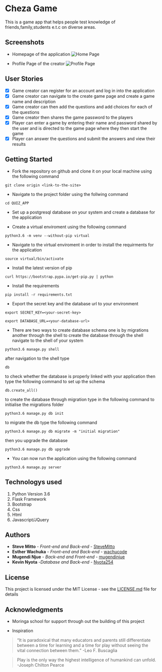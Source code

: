 # Cheza Game

This is a game app that helps people test knowledge of friends,family,students e.t.c on diverse areas.

## Screenshots
* Homepage of the application
![Home Page](///app/static/rmpics/Homepage.png)

* Profile Page of the creator
![Profile Page](///app/static/rmpics/profilepage.png)

## User Stories

- [x] Game creator can register for an account and log in into the application
- [x] Game creator can navigate to the create game page and create a  game name and description
- [x] Game creator can then add the questions and add choices for each of the questions
- [x] Game creator then shares the game password to the players
- [x] Player can enter a game by entering their name and password shared by the user and is directed to the game page where they then start the game
- [x] Player can answer the questions and submit the answers and view their results
## Getting Started

* Fork the repository on github and clone it on your local machine using the following command
```
git clone origin <link-to-the-site>
```
* Navigate to the project folder using the follwing command
```
cd QUIZ_APP
```
* Set up a postgresql database on your system and create a database for the application

* Create a virtual enviroment using the following command
```
python3.6 -m venv --without-pip virtual
```
* Navigate to the virtual enviroment in order to install the requirments for the application
```
source virtual/bin/activate
```
* Install the latest version of pip
```
curl https://bootstrap.pypa.io/get-pip.py | python
```
* Install the requirements
```
pip install -r requirements.txt
```

* Export the secret key and the database url to your environment
```
export SECRET_KEY=<your-secret-key>
```
```
export DATABASE_URL=<your-database-url>
```
* There are two ways to create database schema one is by migrations another through the shell to create the database through the shell navigate to the shell of your system
```
python3.6 manage.py shell
```
after navigation to the shell type
```
db
```
to check whether the database is properly linked with your application then type the following command to set up the schema
```
db.create_all()
```
to create the  database through migration type in the following command to initialise the migrations folder
```
python3.6 manage.py db init
```
to migrate the db type the following command
```
python3.6 manage.py db migrate -m "initial migration"
```
then you upgrade the database
```
python3.6 manage.py db upgrade
```

* You can now run the application using the following command
```
python3.6 manage.py server
```
## Technologys used 
1. Python Version 3.6
1. Flask Framework
1. Bootstrap
1. Css
1. Html
1. Javascript/JQuery

## Authors

* **Steve Mitto** - *Front-end and Back-end* - [SteveMitto](https://github.com/SteveMitto)
* **Esther Wachuka** - *Front-end and Back-end* - [wachucode](https://github.com/washucode)
* **Mugendi Njue** - *Back-end and Front-end* - [mugendinjue](https://github.com/mugendinjue)
* **Kevin Nyota** -*Database and Back-end* - [Nyota254](https://github.com/Nyota254)

## License

This project is licensed under the MIT License - see the [LICENSE.md](LICENSE.md) file for details

## Acknowledgments

* Moringa school for support through out the building of this project

* Inspiration
> “It is paradoxical that many educators and parents still differentiate between a time for learning and a time for play without seeing the vital connection between them.”
> -Leo F. Buscaglia

> Play is the only way the highest intelligence of humankind can unfold. 
> -Joseph Chilton Pearce